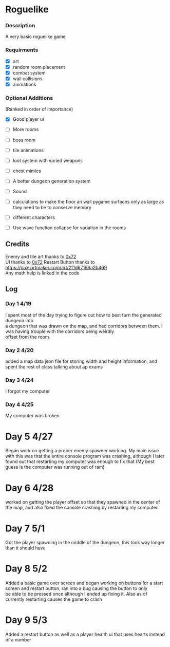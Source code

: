 # Roguelike

### Description
A very basic roguelike game

### Requirments

- [x] art
- [x] random room placement
- [x] combat system
- [x] wall collisions
- [x] animations

### Optional Additions
(Ranked in order of importance)
- [x] Good player ui
- [ ] More rooms
- [ ] boss room
- [ ] tile animations
- [ ] loot system with varied weapons
- [ ] chest mimics
- [ ] A better dungeon generation system
- [ ] Sound
- [ ] calculations to make the floor an wall pygame surfaces only as large as  
they need to be to conserve memory
- [ ] different characters
- [ ] Use wave function collapse for variation in the rooms


## Credits
Enemy and tile art thanks to [0x72](https://0x72.itch.io/dungeontileset-ii)  
UI thanks to [0x72](https://0x72.itch.io/dungeonui)
Restart Button thanks to https://pixelartmaker.com/art/2f1d67196a2b469  
Any math help is linked in the code


## Log

### Day 1 4/19
I spent most of the day trying to figure out how to best turn the generated dungeon into  
a dungeon that was drawn on the map, and had corridors between them. I was having trouple with the corridors being weirdly  
offset from the room.

### Day 2 4/20
added a map data json file for storing width and height information, and spent the rest of class talking about ap exams

### Day 3 4/24
I forgot my computer

### Day 4 4/25
My computer was broken

# Day 5 4/27
Began work on getting a proper enemy spawner working. My main issue with this was that the entire console program was crashing,
although I later found out that restarting my computer was enough to fix that (My best guess is the computer was running out of ram)

# Day 6 4/28
worked on getting the player offset so that they spawned in the center of the map, and also fixed the console crashing by restarting my computer

# Day 7 5/1
Got the player spawning in the middle of the dungeon, this took way longer than it should have

# Day 8 5/2
Added a basic game over screen and began working on buttons for a start screen and restart button, ran into a bug causing the button to only  
be able to be pressed once although I ended up fixing it. Also as of currently restarting causes the game to crash

# Day 9 5/3
Added a restart button as well as a player health ui that uses hearts instead of a number
